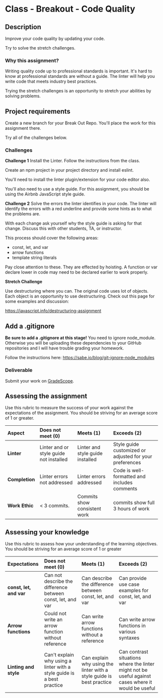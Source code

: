 # Class - Breakout - Code Quality

## Description 

Improve your code quality by updating your code.

Try to solve the stretch challenges. 

### Why this assignment?

Writing quality code up to professional standards is important. It's hard to know at professional standards are without a guide. The linter will help you write code that meets industry best practices. 

Trying the stretch challenges is an opportunity to stretch your abilities by solving problems.

## Project requirements

Create a new branch for your Break Out Repo. You'll place the work for this assignment there. 

Try all of the challenges below. 

### Challenges 

**Challenge 1** Install the Linter. Follow the instructions from the class. 

Create an npm project in your project directory and install eslint. 

You'll need to install the linter plugin/extension for your code editor also. 

You'll also need to use a style guide. For this assignment, you should be using the Airbnb JavaScript style guide. 

**Challenge 2** Solve the errors the linter identifies in your code. The linter will identify the errors with a red underline and provide some hints as to what the problems are. 

With each change ask yourself why the style guide is asking for that change. Discuss this with other students, TA, or instructor. 

This process should cover the following areas: 

- const, let, and var
- arrow functions 
- template string literals

Pay close attention to these. They are effected by hoisting. A function or var declare lower in code may need to be declared earlier to work properly.

**Stretch Challenge**

Use destructuring where you can. The original code uses lot of objects. Each object is an opportunity to use destructuring. Check out this page for some examples and discussion: 

https://javascript.info/destructuring-assignment

## Add a .gitignore

**Be sure to add a .gitignore at this stage!** You need to ignore node_module. Otherwise you will be uploading these dependencies to your GitHub repositories and I will have trouble grading your homework. 

Follow the instructions here: https://sabe.io/blog/git-ignore-node_modules

### Deliverable

Submit your work on [GradeScope](https://www.gradescope.com/courses/202953).

## Assessing the assignment

Use this rubric to measure the success of your work against the expectations of the assignment. You should be striving for an average score of 1 or greater.

| Aspect | Does not meet (0) | Meets (1) | Exceeds (2) |
|:-------------|:--------------|:-----|:---------|
| **Linter** | Linter and or style guide not installed | Linter and style guide installed | Style guide customized or adjusted for your preferences |
| **Completion** | Linter errors not addressed | Linter errors addressed | Code is well-formatted and includes comments |
| **Work Ethic** | < 3 commits. | Commits show consistent work| commits show full 3 hours of work |

## Assessing your knowledge

Use this rubric to assess how your understanding of the learning objectives. You should be striving for an average score of 1 or greater

| Expectations | Does not meet (0) | Meets (1) | Exceeds (2) |
|:-------------|:--------------|:-----|:---------|
| **const, let, and var** | Can not describe the difference between const, let, and var | Can describe the difference between const, let, and var | Can provide use case examples for const, let, and var |
| **Arrow functions** | Could not write an arrow function without reference | Can write arrow functions without a reference | Can write arrow functions in various syntaxes |
| **Linting and style** | Can't explain why using a linter with a style guide is a best practice | Can explain why using the linter with a style guide is best practice | Can contrast situations where the linter might not be useful against cases where it would be useful |
